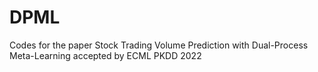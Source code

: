 # DPML
Codes for the paper Stock Trading Volume Prediction with Dual-Process Meta-Learning accepted by ECML PKDD 2022
